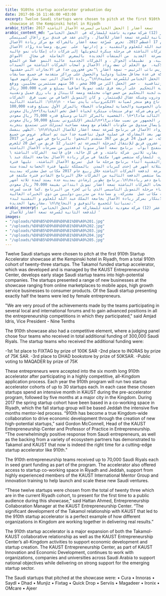 ```yaml
---
title: 910ths startup accelerator graduation day
date: 2017-08-16 11:46:00 +03:00
excerpt: Twelve Saudi startups were chosen to pitch at the first 910th Startup Accelerator
  showcase at the Kempinski hotel in Riyadh
arabic_title: تسعة أعشار | الحفل الختامي لمسرعة الأعمال الناشئة 2017
arabic_content_md: "تم اختيار اثني عشر (12) شركة سعودية ناشئة للمشاركة في  الحفل الختامي
  للدفعة الثانية لمُسرِعة تسعة أعشار للأعمال ، والذي عقد في فندق برج رافال كمبينسكي
  بالرياض  يوم 17 أغسطس 2017. تحرص  مُسرِّعة تسعة أعشار بالشراكة مع مركز ريادة الأعمال
  بجامعة الملك عبد الله للعلوم والتقنية ، و إدارتها  على  تسريع، ومساندة روّاد الأعمال
  وأصحاب الشركات الناشئة في مرحلة مبكرة لتحويلها إلى شركات ذات إمكانات نمو عالية.
  و تضم  المسرعة  العديد  من المنشآت الجديدة  بالمعرض  العاملة  في مجال   الأسواق
  الإلكترونية، و  تطبيقات الجوال ، و الشركات الخدمية  عالية النمو  فضلًا عن السلع
  الاستهلاكية،  مع العلم أن نصف رواد الأعمال و أصحاب الشركات الناشئة من السيدات.\n\nو
  قال امجد ادريس نائب الرئيس – تسعة أعشار \"نحن فخورون جدا في الانجازات التي حققتها
  الفرق المشاركة في عدة محافل محلياً ودولياً والحصول على مراكز متقدمة في جميع مسابقات
  ريادة الأعمال التي تمت مشاركتهم فيها.”\n\nكما شهد  الحفل الختامي للمُسرِعة عملية
  قبول انتقائية وتنافسية  ، حضر الحفل اكثر من 300 شخص ، 50 منهم مستثمرين محليين. ووقع
  اختيار لجنة التحكيم  على أربعة فرق تلقت تمويلا اضافيا بمبلغ و قدره 300.000 ريال
  سعودي. تشكلت لجنة التحكيم من خمس جهات مختلفة ومضة كابيتال و باب رزق جميل وتقنية
  للإستثمار ودروب وشبكة عقال للإستثمار. و كان التمويل الاضافي من نصيب فرق  الشركات
  الناشئة التالية :\n\n\n - فاز فريق فيكس تاغ وهو متجر لصيانة الالكترونيات بأيدي نساء
  سعوديات وذلك لضمان الخصوصية والحماية لمعلومات العملاء بالمركز الأول بمبلغ وقده 100,000
  ريال سعودي\n•\tفاز فريق انو راس وهي شركة توفر منتجات مبتكرة لحياة أفضل تخص العناية
  الشخصية بالمركز الثاني ومبلغ قدره 75,000 ريال سعودي. \n•\tواحتل المركز الثالث ضاد
  للنشر الإلكتروني بمبلغ 50,000 ريال سعودي\n•\tوكان اختيار الجمهور من نصيب مقادير
  مشروع يقوم بإيصال صندوق من مكونات الطعام مع وصفة مصاحبة لمنزلك حتى تستمتع بتجربة
  الطهي بنفسك. \n\n\nتم قبول رواد الأعمال في برنامج مُسرِعة تسعة أعشار للأعمال الذي
  يمتّد لستة  أشهر بعد المشاركة في عملية قبول تنافسية جدا حيث تم استلام  عروض من جميع
  أنحاء المملكة. تم قبول 24 فريق من 367 متقدم التحقوا بالبرنامج في شهر فبراير 2017.
  وتم اختيار عشرون فريق للإنتقال لمرحلة المسرعة ثم اختيار 12 فريق من اصل 20 للعرض
  الختامي. وستفتح أبواب  برنامج تسعة أعشار سنويا لدفعتين من مسرعات الأعمال الناشئة
  \ بمشاركة  ما يقارب ثلاثين  شركة ناشئة. و في كل حالة، فإن قائمة  الشركات الناشئة
  \ التي اختيرت  للمشاركة ستقضي شهرا مكثفا في مركز ريادة الأعمال بجامعة الملك عبد
  الله للعلوم والتقنية أثناء برنامج مرحلة ما قبل  تسريع الأعمال الناشئة،  تليها فترة
  زمنية  تمتد لثلاثة أشهر في إحدى كبريات المدن  بالمملكة تليها فترة الحضانة لمدة ستة
  أشهر. قدمت المسرعة  لدفعة الشركات الناشئة خلال ربيع عام 2017 مكاتب عمل مشتركة بمدينة
  الرياض، بينما ستقضي الدفعة التالية من الشركات خلال البرنامج القادم فترة مكثفة في
  برنامج تطوير إرشادي بمدينة جدة يمتد لمدة ثلاثة أشهر.\n\nنالت فرق برنامج دعم ريادة
  الأعمال لأصحاب الشركات الناشئة تسعة أعشار تمويل ابتدائي بقيمة 70.000 ريال سعودي
  لكل فريق أثناء مرحلة التمويل التأسيسي الذي يأتي كجزء من البرنامج .كما قدمت مُسرِعة
  الأعمال الناشئة مكاتب عمل  مشتركة، و مساندة من مدربين دوليين من ذوي الخبرات العالية
  في مجال الابتكار بمركز ريادة الأعمال بجامعة الملك عبد الله للعلوم و التقنية لبدء
  مشاريعها الجديدة. \n\nتمنياتنا للجميع بالتوفيق و النجاح."
arabic_excerpt: 'تم اختيار اثني عشر (12) شركة سعودية ناشئة للمشاركة في  الحفل الختامي
  للدفعة الثانية لمُسرِعة تسعة أعشار للأعمال '
images:
- "/uploads/%D8%B5%D9%88%D8%B1%D8%A9%201.jpg"
- "/uploads/%D8%B5%D9%88%D8%B1%D8%A9%202.jpg"
- "/uploads/%D8%B5%D9%88%D8%B1%D8%A9%203.jpg"
- "/uploads/%D8%B5%D9%88%D8%B1%D8%A9%204.jpg"
- "/uploads/%D8%B5%D9%88%D8%B1%D8%A9%205.jpg"
---
```


Twelve Saudi startups were chosen to pitch at the first 910th Startup Accelerator showcase at the Kempinski hotel in Riyadh, from a total 910th cohort of twenty-three startups.  The Takamol funded startup accelerator, which was developed and is managed by the KAUST Entrepreneurship Center, develops early stage Saudi startup teams into high-potential companies. The startups presented a range of new businesses at the showcase ranging from online marketplaces to mobile apps, high growth service businesses to consumer products. Of the Saudi startup presenting exactly half the teams were led by female entrepreneurs.

"We are very proud of the achievements made by the teams participating in several local and international forums and to gain advanced positions in all the entrepreneurship competitions in which they participated," said Amjad Idris, Vice President - Nine Tenths

The 910th showcase also had a competitive element, where a judging panel chose four teams who received in total additional funding of 300,000 Saudi Riyals. The startup teams who received the additional funding were:

-1st 1st place to FIXTAG by prize of 100K SAR
-2nd place to INORAS by prize of 75K SAR.
-3rd place to DHAD bookstore by prize of 50KSAR.
-Public voting to MAQADER by prize of 75K

These entrepreneurs were accepted into the six month long 910th accelerator after participating in a highly competitive, all-Kingdom application process. Each year the 910th program will run two startup accelerator cohorts of up to 30 startups each. In each case these chosen startups spend an intensive month in KAUST during the pre-accelerator program, followed by five months at a major city in the Kingdom. During 2017 the spring startup cohort have been based in a co-working space in Riyadh, which the fall startup group will be based Jeddah the intensive five months mentor-led process. 
“910th has become a true Kingdom-wide collaboration to drive economic development through the creation of new high-potential startups,” said Gordon McConnell, Head of the KAUST Entrepreneurship Center and Professor of Practice in Entrepreneurship. “The overwhelmingly positive response from Saudi entrepreneurs, as well as the backing from a variety of ecosystem partners has demonstrated to Takamol and KAUST that now is indeed the right time for a cutting-edge startup accelerator like 910th." 

The 910th entrepreneurship teams received up to 70,000 Saudi Riyals each in seed grant funding as part of the program. The accelerator also offered access to startup co-working space in Riyadh and Jeddah, support from highly experienced members of the KAUST International Mentor Group and innovation training to help launch and scale these new Saudi ventures. 

“These twelve startups were chosen from the total of twenty three which are in the current Riyadh cohort, to present for the first time to a public audience during this showcase,” said Hattan Ahmed, Entrepreneurship Collaboration Manager at the KAUST Entrepreneurship Center. “The significant development of the Takamol relationship with KAUST that led to the 910th startup accelerator is a perfect example of how different organizations in Kingdom are working together in delivering real results.”

The 910th startup accelerator is a major expansion of both the Takamol-KAUST collaborative relationship as well as the KAUST Entrepreneurship Center’s all-Kingdom activities to support economic development and startup creation. The KAUST Entrepreneurship Center, as part of KAUST Innovation and Economic Development, continues to work with organizations, companies and universities across Saudi Arabia to support national objectives while delivering on strong support for the emerging startup sector.

The Saudi startups that pitched at the showcase were:
•	Cura
•	Innoras
•	Saydl
•	Dhad
•	Munjiz
•	Fixtag
•	Quick Drop
•	Serviis
•	Magadeer
•	Ironix
•	OMcare
•	Ajeer
